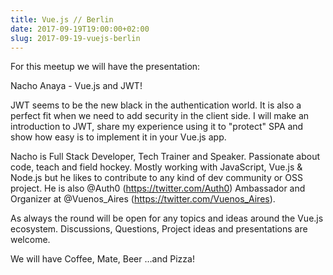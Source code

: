 ```yaml
---
title: Vue.js // Berlin
date: 2017-09-19T19:00:00+02:00
slug: 2017-09-19-vuejs-berlin
---
```


For this meetup we will have the presentation:

Nacho Anaya - Vue.js and JWT!

JWT seems to be the new black in the authentication world. It is also a perfect fit when we need to add security in the client side. I will make an introduction to JWT, share my experience using it to "protect" SPA and show how easy is to implement it in your Vue.js app.

Nacho is Full Stack Developer, Tech Trainer and Speaker. Passionate about code, teach and field hockey. Mostly working with JavaScript, Vue.js & Node.js but he likes to contribute to any kind of dev community or OSS project. He is also @Auth0 (https://twitter.com/Auth0) Ambassador and Organizer at @Vuenos_Aires (https://twitter.com/Vuenos_Aires).

As always the round will be open for any topics and ideas around the Vue.js ecosystem. Discussions, Questions, Project ideas and presentations are welcome.

We will have Coffee, Mate, Beer …and Pizza!
